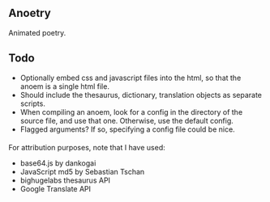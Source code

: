 ## Anoetry

Animated poetry.

## Todo

* Optionally embed css and javascript files into the html, so that the anoem is a single html file.
* Should include the thesaurus, dictionary, translation objects as separate scripts.
* When compiling an anoem, look for a config in the directory of the source file, and use that one. Otherwise, use the default config.
* Flagged arguments? If so, specifying a config file could be nice.

####

For attribution purposes, note that I have used:
* base64.js by dankogai
* JavaScript md5 by Sebastian Tschan
* bighugelabs thesaurus API
* Google Translate API

